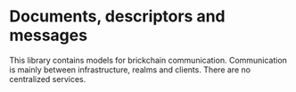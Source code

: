 
# Documents, descriptors and messages

This library contains models for brickchain communication.
Communication is mainly between infrastructure, realms and clients.
There are no centralized services.
